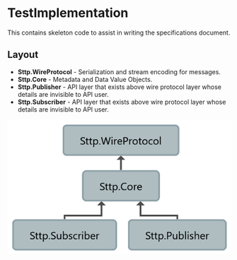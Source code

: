 # TestImplementation

This contains skeleton code to assist in writing the specifications document.

## Layout

- **Sttp.WireProtocol** - Serialization and stream encoding for messages.
- **Sttp.Core** - Metadata and Data Value Objects.
- **Sttp.Publisher** - API layer that exists above wire protocol layer whose details are invisible to API user.
- **Sttp.Subscriber** - API layer that exists above wire protocol layer whose details are invisible to API user.

![dependency-graph.png](/docs/dependency-graph.png)